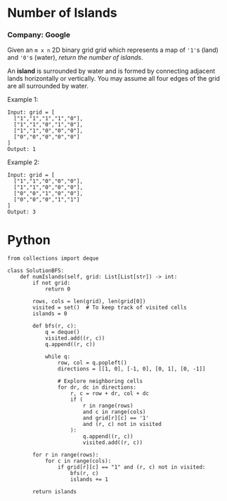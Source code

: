 # Number of Islands
### Company: Google

Given an `m x n` 2D binary grid grid which represents a map of `'1'`s (land) and `'0'`s (water), *return the number of islands*.

An **island** is surrounded by water and is formed by connecting adjacent lands horizontally or vertically. You may assume all four edges of the grid are all surrounded by water.

Example 1:
```
Input: grid = [
  ["1","1","1","1","0"],
  ["1","1","0","1","0"],
  ["1","1","0","0","0"],
  ["0","0","0","0","0"]
]
Output: 1
```

Example 2:
```
Input: grid = [
  ["1","1","0","0","0"],
  ["1","1","0","0","0"],
  ["0","0","1","0","0"],
  ["0","0","0","1","1"]
]
Output: 3
```

# Python
```
from collections import deque

class SolutionBFS:
    def numIslands(self, grid: List[List[str]) -> int:
        if not grid:
            return 0

        rows, cols = len(grid), len(grid[0])
        visited = set()  # To keep track of visited cells
        islands = 0

        def bfs(r, c):
            q = deque()
            visited.add((r, c))
            q.append((r, c))

            while q:
                row, col = q.popleft()
                directions = [[1, 0], [-1, 0], [0, 1], [0, -1]]

                # Explore neighboring cells
                for dr, dc in directions:
                    r, c = row + dr, col + dc
                    if (
                        r in range(rows)
                        and c in range(cols)
                        and grid[r][c] == '1'
                        and (r, c) not in visited
                    ):
                        q.append((r, c))
                        visited.add((r, c))

        for r in range(rows):
            for c in range(cols):
                if grid[r][c] == "1" and (r, c) not in visited:
                    bfs(r, c)
                    islands += 1

        return islands
```